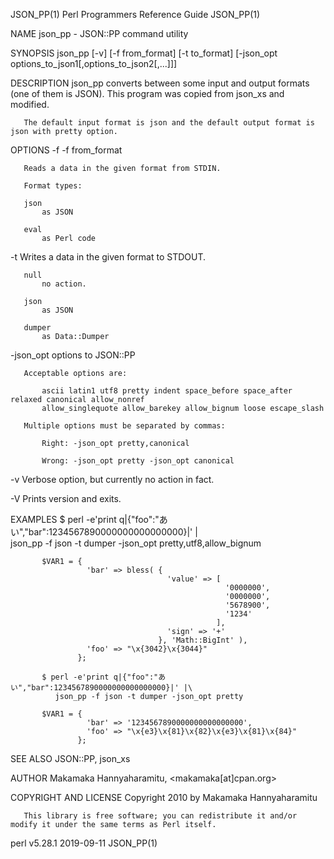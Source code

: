 JSON_PP(1)                                                                             Perl Programmers Reference Guide                                                                            JSON_PP(1)

NAME
       json_pp - JSON::PP command utility

SYNOPSIS
           json_pp [-v] [-f from_format] [-t to_format] [-json_opt options_to_json1[,options_to_json2[,...]]]

DESCRIPTION
       json_pp converts between some input and output formats (one of them is JSON).  This program was copied from json_xs and modified.

       The default input format is json and the default output format is json with pretty option.

OPTIONS
   -f
           -f from_format

       Reads a data in the given format from STDIN.

       Format types:

       json
           as JSON

       eval
           as Perl code

   -t
       Writes a data in the given format to STDOUT.

       null
           no action.

       json
           as JSON

       dumper
           as Data::Dumper

   -json_opt
       options to JSON::PP

       Acceptable options are:

           ascii latin1 utf8 pretty indent space_before space_after relaxed canonical allow_nonref
           allow_singlequote allow_barekey allow_bignum loose escape_slash

       Multiple options must be separated by commas:

           Right: -json_opt pretty,canonical

           Wrong: -json_opt pretty -json_opt canonical

   -v
       Verbose option, but currently no action in fact.

   -V
       Prints version and exits.

EXAMPLES
           $ perl -e'print q|{"foo":"あい","bar":1234567890000000000000000}|' |\
              json_pp -f json -t dumper -json_opt pretty,utf8,allow_bignum

           $VAR1 = {
                     'bar' => bless( {
                                       'value' => [
                                                    '0000000',
                                                    '0000000',
                                                    '5678900',
                                                    '1234'
                                                  ],
                                       'sign' => '+'
                                     }, 'Math::BigInt' ),
                     'foo' => "\x{3042}\x{3044}"
                   };

           $ perl -e'print q|{"foo":"あい","bar":1234567890000000000000000}|' |\
              json_pp -f json -t dumper -json_opt pretty

           $VAR1 = {
                     'bar' => '1234567890000000000000000',
                     'foo' => "\x{e3}\x{81}\x{82}\x{e3}\x{81}\x{84}"
                   };

SEE ALSO
       JSON::PP, json_xs

AUTHOR
       Makamaka Hannyaharamitu, <makamaka[at]cpan.org>

COPYRIGHT AND LICENSE
       Copyright 2010 by Makamaka Hannyaharamitu

       This library is free software; you can redistribute it and/or modify it under the same terms as Perl itself.

perl v5.28.1                                                                                      2019-09-11                                                                                       JSON_PP(1)
